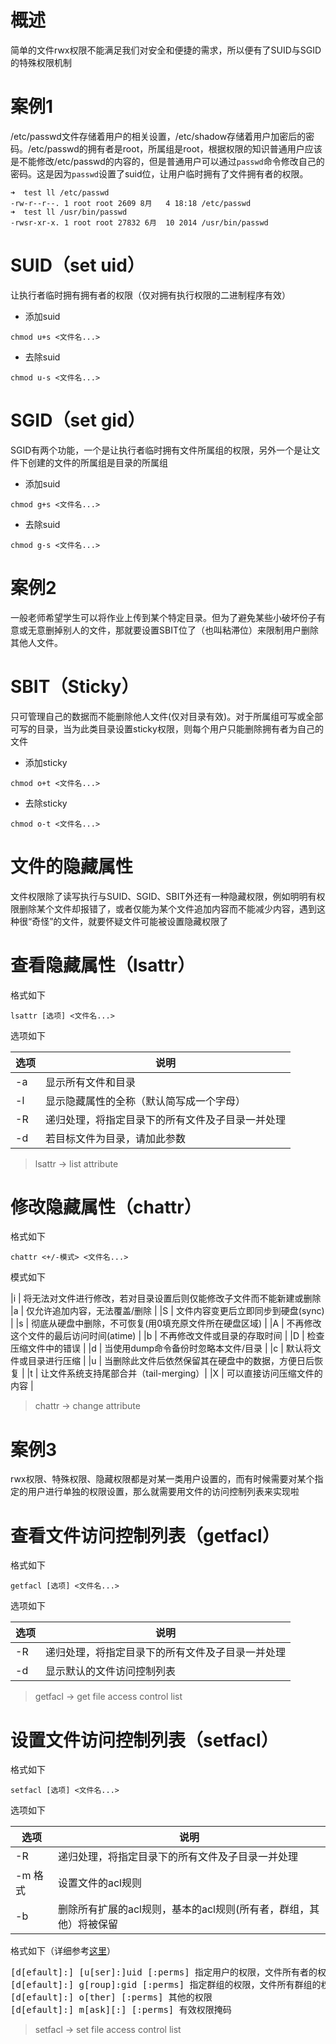 # 概述
简单的文件rwx权限不能满足我们对安全和便捷的需求，所以便有了SUID与SGID的特殊权限机制

# 案例1
/etc/passwd文件存储着用户的相关设置，/etc/shadow存储着用户加密后的密码。/etc/passwd的拥有者是root，所属组是root，根据权限的知识普通用户应该是不能修改/etc/passwd的内容的，但是普通用户可以通过`passwd`命令修改自己的密码。这是因为`passwd`设置了suid位，让用户临时拥有了文件拥有者的权限。

```
➜  test ll /etc/passwd
-rw-r--r--. 1 root root 2609 8月   4 18:18 /etc/passwd
➜  test ll /usr/bin/passwd
-rwsr-xr-x. 1 root root 27832 6月  10 2014 /usr/bin/passwd
```

# SUID（set uid）
让执行者临时拥有拥有者的权限（仅对拥有执行权限的二进制程序有效）

- 添加suid
```
chmod u+s <文件名...>
```
- 去除suid
```
chmod u-s <文件名...>
```


# SGID（set gid）
SGID有两个功能，一个是让执行者临时拥有文件所属组的权限，另外一个是让文件下创建的文件的所属组是目录的所属组

- 添加suid
```
chmod g+s <文件名...>
```
- 去除suid
```
chmod g-s <文件名...>
```


# 案例2
一般老师希望学生可以将作业上传到某个特定目录。但为了避免某些小破坏份子有意或无意删掉别人的文件，那就要设置SBIT位了（也叫粘滞位）来限制用户删除其他人文件。


# SBIT（Sticky）
只可管理自己的数据而不能删除他人文件(仅对目录有效)。对于所属组可写或全部可写的目录，当为此类目录设置sticky权限，则每个用户只能删除拥有者为自己的文件


- 添加sticky
```
chmod o+t <文件名...>
```
- 去除sticky
```
chmod o-t <文件名...>
```


# 文件的隐藏属性
文件权限除了读写执行与SUID、SGID、SBIT外还有一种隐藏权限，例如明明有权限删除某个文件却报错了，或者仅能为某个文件追加内容而不能减少内容，遇到这种很“奇怪”的文件，就要怀疑文件可能被设置隐藏权限了


# 查看隐藏属性（lsattr）

格式如下
```
lsattr [选项] <文件名...>
```
选项如下

|选项 | 说明 |
|--- |--- |
|-a | 显示所有文件和目录 |
|-l | 显示隐藏属性的全称（默认简写成一个字母）|
|-R | 递归处理，将指定目录下的所有文件及子目录一并处理 |
|-d | 若目标文件为目录，请加此参数 |

> lsattr -> list attribute


# 修改隐藏属性（chattr）
格式如下
```
chattr <+/-模式> <文件名...>
```
模式如下

|i | 将无法对文件进行修改，若对目录设置后则仅能修改子文件而不能新建或删除
|a | 仅允许追加内容，无法覆盖/删除 |
|S | 文件内容变更后立即同步到硬盘(sync) |
|s | 彻底从硬盘中删除，不可恢复(用0填充原文件所在硬盘区域) |
|A | 不再修改这个文件的最后访问时间(atime) |
|b | 不再修改文件或目录的存取时间 |
|D | 检查压缩文件中的错误 |
|d | 当使用dump命令备份时忽略本文件/目录 |
|c | 默认将文件或目录进行压缩 |
|u | 当删除此文件后依然保留其在硬盘中的数据，方便日后恢复 |
|t | 让文件系统支持尾部合并（tail-merging）|
|X | 可以直接访问压缩文件的内容 |

> chattr -> change attribute


# 案例3
rwx权限、特殊权限、隐藏权限都是对某一类用户设置的，而有时候需要对某个指定的用户进行单独的权限设置，那么就需要用文件的访问控制列表来实现啦


# 查看文件访问控制列表（getfacl）
格式如下
```
getfacl [选项] <文件名...>
```
选项如下

|选项 | 说明 |
|--- |--- |
|-R | 递归处理，将指定目录下的所有文件及子目录一并处理 |
|-d | 显示默认的文件访问控制列表 |

> getfacl -> get file access control list


# 设置文件访问控制列表（setfacl）
格式如下
```
setfacl [选项] <文件名...>
```
选项如下

|选项 | 说明 |
|--- |--- |
|-R | 递归处理，将指定目录下的所有文件及子目录一并处理 |
|-m 格式| 设置文件的acl规则 |
|-b | 删除所有扩展的acl规则，基本的acl规则(所有者，群组，其他）将被保留 |

格式如下（详细参考[这里](http://man.linuxde.net/setfacl)）
<pre>
[d[efault]:] [u[ser]:]uid [:perms] 指定用户的权限，文件所有者的权限 
[d[efault]:] g[roup]:gid [:perms] 指定群组的权限，文件所有群组的权限
[d[efault]:] o[ther] [:perms] 其他的权限 
[d[efault]:] m[ask][:] [:perms] 有效权限掩码 
</pre>

> setfacl -> set file access control list

